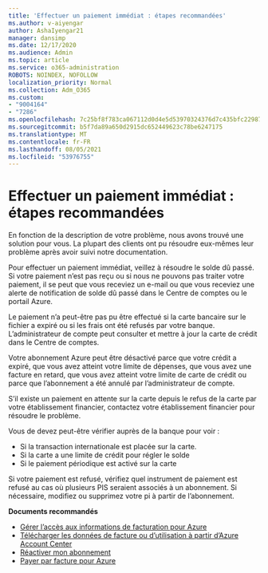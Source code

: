 ```yaml
---
title: 'Effectuer un paiement immédiat : étapes recommandées'
ms.author: v-aiyengar
author: AshaIyengar21
manager: dansimp
ms.date: 12/17/2020
ms.audience: Admin
ms.topic: article
ms.service: o365-administration
ROBOTS: NOINDEX, NOFOLLOW
localization_priority: Normal
ms.collection: Adm_O365
ms.custom:
- "9004164"
- "7286"
ms.openlocfilehash: 7c25bf8f783ca067112d0d4e5d53970324376d7c435bfc22987508edc03f9e02
ms.sourcegitcommit: b5f7da89a650d2915dc652449623c78be6247175
ms.translationtype: MT
ms.contentlocale: fr-FR
ms.lasthandoff: 08/05/2021
ms.locfileid: "53976755"
---
```

# <a name="make-immediate-payment---recommended-steps"></a>Effectuer un paiement immédiat : étapes recommandées

En fonction de la description de votre problème, nous avons trouvé une solution pour vous. La plupart des clients ont pu résoudre eux-mêmes leur problème après avoir suivi notre documentation.

Pour effectuer un paiement immédiat, veillez à résoudre le solde dû passé. Si votre paiement n’est pas reçu ou si nous ne pouvons pas traiter votre paiement, il se peut que vous receviez un e-mail ou que vous receviez une alerte de notification de solde dû passé dans le Centre de comptes ou le portail Azure. 

Le paiement n’a peut-être pas pu être effectué si la carte bancaire sur le fichier a expiré ou si les frais ont été refusés par votre banque. L’administrateur de compte peut consulter et mettre à jour la carte de crédit dans le Centre de comptes. 

Votre abonnement Azure peut être désactivé parce que votre crédit a expiré, que vous avez atteint votre limite de dépenses, que vous avez une facture en retard, que vous avez atteint votre limite de carte de crédit ou parce que l’abonnement a été annulé par l’administrateur de compte.  

S’il existe un paiement en attente sur la carte depuis le refus de la carte par votre établissement financier, contactez votre établissement financier pour résoudre le problème.  

Vous de devez peut-être vérifier auprès de la banque pour voir :

- Si la transaction internationale est placée sur la carte. 
- Si la carte a une limite de crédit pour régler le solde 
- Si le paiement périodique est activé sur la carte 

Si votre paiement est refusé, vérifiez quel instrument de paiement est refusé au cas où plusieurs PIS seraient associés à un abonnement. Si nécessaire, modifiez ou supprimez votre pi à partir de l’abonnement. 

**Documents recommandés** 

- [Gérer l’accès aux informations de facturation pour Azure](https://docs.microsoft.com/azure/billing/billing-manage-access?WT.mc_id=Portal-Microsoft_Azure_Support)
- [Télécharger les données de facture ou d’utilisation à partir d’Azure Account Center](https://docs.microsoft.com/azure/billing/billing-download-azure-invoice-daily-usage-date?WT.mc_id=Portal-Microsoft_Azure_Support)
- [Réactiver mon abonnement](https://docs.microsoft.com/azure/billing/billing-subscription-become-disable?WT.mc_id=Portal-Microsoft_Azure_Support)
- [Payer par facture pour Azure](https://docs.microsoft.com/azure/cost-management-billing/manage/pay-by-invoice) 